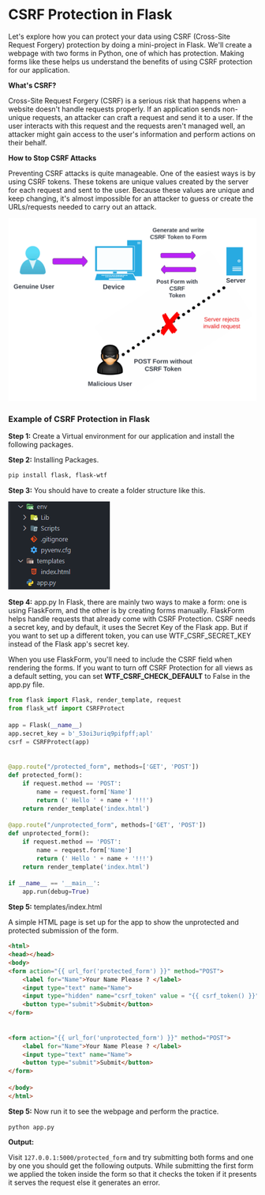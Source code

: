 # CSRF Protection in Flask

Let's explore how you can protect your data using CSRF (Cross-Site Request Forgery) protection by doing a mini-project in Flask. We'll create a webpage with two forms in Python, one of which has protection. Making forms like these helps us understand the benefits of using CSRF protection for our application.

**What's CSRF?**

Cross-Site Request Forgery (CSRF) is a serious risk that happens when a website doesn't handle requests properly. If an application sends non-unique requests, an attacker can craft a request and send it to a user. If the user interacts with this request and the requests aren't managed well, an attacker might gain access to the user's information and perform actions on their behalf.


**How to Stop CSRF Attacks**

Preventing CSRF attacks is quite manageable. One of the easiest ways is by using CSRF tokens. These tokens are unique values created by the server for each request and sent to the user. Because these values are unique and keep changing, it's almost impossible for an attacker to guess or create the URLs/requests needed to carry out an attack.

![CSRF](../usagecover/7.png)


### Example of CSRF Protection in Flask

**Step 1:** Create a Virtual environment for our application and install the following packages.

**Step 2:** Installing Packages.

```bash
pip install flask, flask-wtf
```

**Step 3:** You should have to create a folder structure like this. 

![](../usagecover/8.png)

**Step 4:** app.py
In Flask, there are mainly two ways to make a form: one is using FlaskForm, and the other is by creating forms manually. FlaskForm helps handle requests that already come with CSRF Protection. CSRF needs a secret key, and by default, it uses the Secret Key of the Flask app. But if you want to set up a different token, you can use WTF_CSRF_SECRET_KEY instead of the Flask app's secret key.

When you use FlaskForm, you'll need to include the CSRF field when rendering the forms. If you want to turn off CSRF Protection for all views as a default setting, you can set **WTF_CSRF_CHECK_DEFAULT** to False in the app.py file.

```python
from flask import Flask, render_template, request 
from flask_wtf import CSRFProtect 

app = Flask(__name__) 
app.secret_key = b'_53oi3uriq9pifpff;apl'
csrf = CSRFProtect(app) 


@app.route("/protected_form", methods=['GET', 'POST']) 
def protected_form(): 
	if request.method == 'POST': 
		name = request.form['Name'] 
		return (' Hello ' + name + '!!!') 
	return render_template('index.html') 

@app.route("/unprotected_form", methods=['GET', 'POST']) 
def unprotected_form(): 
	if request.method == 'POST': 
		name = request.form['Name'] 
		return (' Hello ' + name + '!!!') 
	return render_template('index.html') 

if __name__ == '__main__': 
	app.run(debug=True)
```


**Step 5:** templates/index.html 

A simple HTML page is set up for the app to show the unprotected and protected submission of the form. 

```html
<html> 
<head></head> 
<body> 
<form action="{{ url_for('protected_form') }}" method="POST"> 
	<label for="Name">Your Name Please ? </label> 
	<input type="text" name="Name"> 
	<input type="hidden" name="csrf_token" value = "{{ csrf_token() }}" /> 
	<button type="submit">Submit</button> 
</form> 


<form action="{{ url_for('unprotected_form') }}" method="POST"> 
	<label for="Name">Your Name Please ? </label> 
	<input type="text" name="Name"> 
	<button type="submit">Submit</button> 
</form> 

</body> 
</html>
```


**Step 5:** Now run it to see the webpage and perform the practice.

```python app.py```

**Output:**

Visit `127.0.0.1:5000/protected_form` and try submitting both forms and one by one you should get the following outputs. While submitting the first form we applied the token inside the form so that it checks the token if it presents it serves the request else it generates an error.


